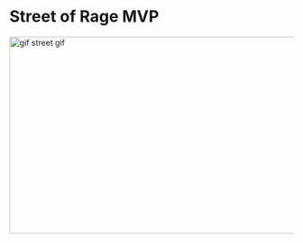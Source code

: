 # Street of Rage MVP

<img alt="gif street gif" height="350" src="https://github.com/JulianoRenis/StreetOfRageMVP/assets/119117689/22f65b40-814f-4d8f-b853-fcc500cff452" width="780"/>
